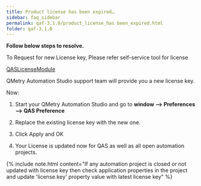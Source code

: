 ```yaml
---
title: Product license has been expired…
sidebar: faq_sidebar
permalink: qaf-3.1.0/product_license_has been_expired.html
folder: qaf-3.1.0
---
```


**Follow below steps to resolve.**

To Request for new License key, Please refer self-service tool for license

[QASLicenseModule](http://qaslicense.qmetry.com/QASLicenseModule)

QMetry Automation Studio support team will provide you a new license key.

Now:

1. Start your QMetry Automation Studio and go to **window --> Preferences --> QAS Preference**

2. Replace the existing license key with the new one.

3. Click Apply and OK

4. Your License is updated now for QAS as well as all open automation projects.

{% include note.html content="If any automation project is closed or not updated with license key then check application properties in the project and update 'license.key' property value with latest license key" %}
